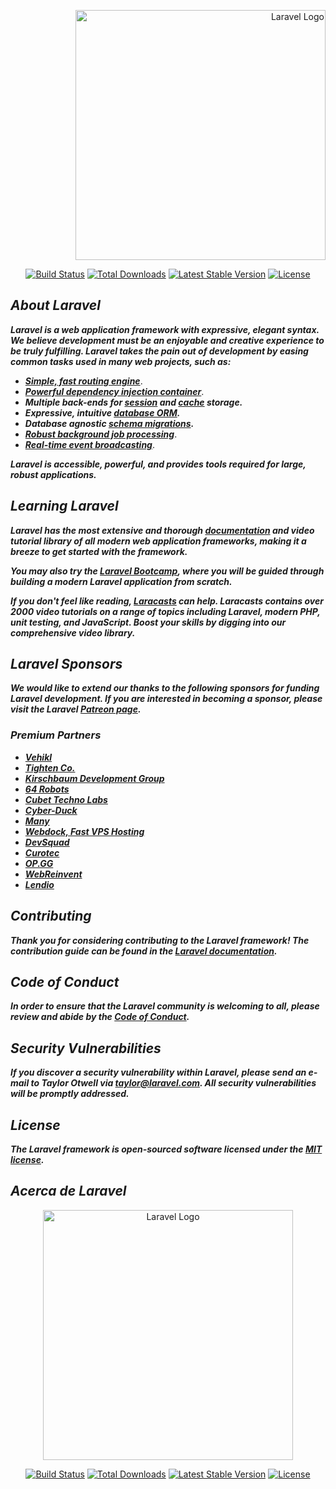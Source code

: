 <p align="right"><a href="https://laravel.com" target="_blank"><img src="https://raw.githubusercontent.com/laravel/art/master/logo-lockup/5%20SVG/2%20CMYK/1%20Full%20Color/laravel-logolockup-cmyk-red.svg" width="400" alt="Laravel Logo"></a></p>

<p align="center">
<a href="https://github.com/laravel/framework/actions"><img src="https://github.com/laravel/framework/workflows/tests/badge.svg" alt="Build Status"></a>
<a href="https://packagist.org/packages/laravel/framework"><img src="https://img.shields.io/packagist/dt/laravel/framework" alt="Total Downloads"></a>
<a href="https://packagist.org/packages/laravel/framework"><img src="https://img.shields.io/packagist/v/laravel/framework" alt="Latest Stable Version"></a>
<a href="https://packagist.org/packages/laravel/framework"><img src="https://img.shields.io/packagist/l/laravel/framework" alt="License"></a>
</p>

## **_About Laravel_**

**_Laravel is a web application framework with expressive, elegant syntax. We believe development must be an enjoyable and creative experience to be truly fulfilling. Laravel takes the pain out of development by easing common tasks used in many web projects, such as:_**

- [**_Simple, fast routing engine_**](https://laravel.com/docs/routing).
- [**_Powerful dependency injection container_**](https://laravel.com/docs/container).
- **_Multiple back-ends for [session](https://laravel.com/docs/session) and [cache](https://laravel.com/docs/cache) storage._**
- **_Expressive, intuitive [database ORM](https://laravel.com/docs/eloquent)._**
- **_Database agnostic [schema migrations](https://laravel.com/docs/migrations)._**
- [**_Robust background job processing_**](https://laravel.com/docs/queues).
- [**_Real-time event broadcasting_**](https://laravel.com/docs/broadcasting).

**_Laravel is accessible, powerful, and provides tools required for large, robust applications._**

## **_Learning Laravel_**

**_Laravel has the most extensive and thorough [documentation](https://laravel.com/docs) and video tutorial library of all modern web application frameworks, making it a breeze to get started with the framework._**

**_You may also try the [Laravel Bootcamp](https://bootcamp.laravel.com), where you will be guided through building a modern Laravel application from scratch._**

**_If you don't feel like reading, [Laracasts](https://laracasts.com) can help. Laracasts contains over 2000 video tutorials on a range of topics including Laravel, modern PHP, unit testing, and JavaScript. Boost your skills by digging into our comprehensive video library._**

## **_Laravel Sponsors_**

**_We would like to extend our thanks to the following sponsors for funding Laravel development. If you are interested in becoming a sponsor, please visit the Laravel [Patreon page](https://patreon.com/taylorotwell)._**

### **_Premium Partners_**

- **[_Vehikl_](https://vehikl.com/)**
- **[_Tighten Co._](https://tighten.co)**
- **[_Kirschbaum Development Group_](https://kirschbaumdevelopment.com)**
- **[_64 Robots_](https://64robots.com)**
- **[_Cubet Techno Labs_](https://cubettech.com)**
- **[_Cyber-Duck_](https://cyber-duck.co.uk)**
- **[_Many_](https://www.many.co.uk)**
- **[_Webdock, Fast VPS Hosting_](https://www.webdock.io/en)**
- **[_DevSquad_](https://devsquad.com)**
- **[_Curotec_](https://www.curotec.com/services/technologies/laravel/)**
- **[_OP.GG_](https://op.gg)**
- **[_WebReinvent_](https://webreinvent.com/?utm_source=laravel&utm_medium=github&utm_campaign=patreon-sponsors)**
- **[_Lendio_](https://lendio.com)**

## **_Contributing_**

**_Thank you for considering contributing to the Laravel framework! The contribution guide can be found in the [Laravel documentation](https://laravel.com/docs/contributions)._**

## **_Code of Conduct_**

**_In order to ensure that the Laravel community is welcoming to all, please review and abide by the [Code of Conduct](https://laravel.com/docs/contributions#code-of-conduct)._**

## **_Security Vulnerabilities_**

**_If you discover a security vulnerability within Laravel, please send an e-mail to Taylor Otwell via [taylor@laravel.com](mailto:taylor@laravel.com). All security vulnerabilities will be promptly addressed._**

## **_License_**

**_The Laravel framework is open-sourced software licensed under the [MIT license](https://opensource.org/licenses/MIT)._**

## **_Acerca de Laravel_**

<p align="center"><a href="https://laravel.com" target="_blank"><img src="https://raw.githubusercontent.com/laravel/art/master/logo-lockup/5%20SVG/2%20CMYK/1%20Full%20Color/laravel-logolockup-cmyk-red.svg" width="400" alt="Laravel Logo"></a></p>

<p align="center">
<a href="https://github.com/laravel/framework/actions"><img src="https://github.com/laravel/framework/workflows/tests/badge.svg" alt="Build Status"></a>
<a href="https://packagist.org/packages/laravel/framework"><img src="https://img.shields.io/packagist/dt/laravel/framework" alt="Total Downloads"></a>
<a href="https://packagist.org/packages/laravel/framework"><img src="https://img.shields.io/packagist/v/laravel/framework" alt="Latest Stable Version"></a>
<a href="https://packagist.org/packages/laravel/framework"><img src="https://img.shields.io/packagist/l/laravel/framework" alt="License"></a>
</p>
